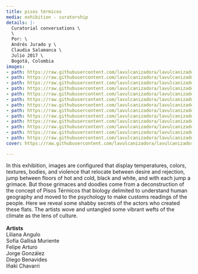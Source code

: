 ```yaml
---
title: pisos térmicos
media: exhibition - curatorship
details: |-
  Curatorial conversations \
  \
  Por: \
  Andrés Jurado y \
  Claudia Salamanca \
  Julio 2017 \
  Bogotá, Colombia
images:
- path: https://raw.githubusercontent.com/lavulcanizadora/lavulcanizadora/main/uploads/pisos-termicos/pisos-termicos-1.jpg
- path: https://raw.githubusercontent.com/lavulcanizadora/lavulcanizadora/main/uploads/pisos-termicos/pisos-termicos-2.jpg
- path: https://raw.githubusercontent.com/lavulcanizadora/lavulcanizadora/main/uploads/pisos-termicos/pisos-termicos-3.jpg
- path: https://raw.githubusercontent.com/lavulcanizadora/lavulcanizadora/main/uploads/pisos-termicos/pisos-termicos-4.jpg
- path: https://raw.githubusercontent.com/lavulcanizadora/lavulcanizadora/main/uploads/pisos-termicos/pisos-termicos-5.jpg
- path: https://raw.githubusercontent.com/lavulcanizadora/lavulcanizadora/main/uploads/pisos-termicos/pisos-termicos-6.jpg
- path: https://raw.githubusercontent.com/lavulcanizadora/lavulcanizadora/main/uploads/pisos-termicos/pisos-termicos-7.jpg
- path: https://raw.githubusercontent.com/lavulcanizadora/lavulcanizadora/main/uploads/pisos-termicos/pisos-termicos-8.jpg
- path: https://raw.githubusercontent.com/lavulcanizadora/lavulcanizadora/main/uploads/pisos-termicos/pisos-termicos-9.jpg
- path: https://raw.githubusercontent.com/lavulcanizadora/lavulcanizadora/main/uploads/pisos-termicos/pisos-termicos-10.jpg
- path: https://raw.githubusercontent.com/lavulcanizadora/lavulcanizadora/main/uploads/pisos-termicos/pisos-termicos-11.jpg
- path: https://raw.githubusercontent.com/lavulcanizadora/lavulcanizadora/main/uploads/pisos-termicos/pisos-termicos-12.jpg
- path: https://raw.githubusercontent.com/lavulcanizadora/lavulcanizadora/main/uploads/pisos-termicos/pisos-termicos-13.jpg
cover: https://raw.githubusercontent.com/lavulcanizadora/lavulcanizadora/main/uploads/project-covers/pisostermicos-cover.png

---
```

In this exhibition, images are configured that display temperatures, colors, textures, bodies, and violence that relocate between desire and rejection, jump between floors of hot and cold, black and white, and with each jump a grimace. But those grimaces and doodles come from a deconstruction of the concept of Pisos Térmicos that biology delimited to understand human geography and moved to the psychology to make customs readings of the people. Here we reveal some shabby secrets of the actors who created these flats. The artists wove and untangled some vibrant wefts of the climate as the lens of culture.
<br>
<br>
**Artists**<br>
Liliana Angulo<br>
Sofía Gallisá Muriente<br>
Felipe Arturo<br>
Jorge González<br>
Diego Benavides<br>
Iñaki Chavarri<br>